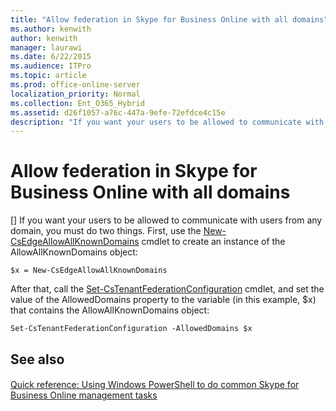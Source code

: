 ```yaml
---
title: "Allow federation in Skype for Business Online with all domains"
ms.author: kenwith
author: kenwith
manager: laurawi
ms.date: 6/22/2015
ms.audience: ITPro
ms.topic: article
ms.prod: office-online-server
localization_priority: Normal
ms.collection: Ent_O365_Hybrid
ms.assetid: d26f1057-a76c-447a-9efe-72efdce4c15e
description: "If you want your users to be allowed to communicate with users from any domain, you must do two things. First, use the New-CsEdgeAllowAllKnownDomains cmdlet to create an instance of the AllowAllKnownDomains object:"
---
```


# Allow federation in Skype for Business Online with all domains
[]
If you want your users to be allowed to communicate with users from any domain, you must do two things. First, use the [New-CsEdgeAllowAllKnownDomains](new-csedgeallowallknowndomains.md) cmdlet to create an instance of the AllowAllKnownDomains object: 
  
```
$x = New-CsEdgeAllowAllKnownDomains
```

After that, call the [Set-CsTenantFederationConfiguration](set-cstenantfederationconfiguration.md) cmdlet, and set the value of the AllowedDomains property to the variable (in this example, $x) that contains the AllowAllKnownDomains object: 
  
```
Set-CsTenantFederationConfiguration -AllowedDomains $x
```

## See also

#### 

[Quick reference: Using Windows PowerShell to do common Skype for Business Online management tasks](quick-reference-using-windows-powershell-to-do-common-skype-for-business-online.md)

